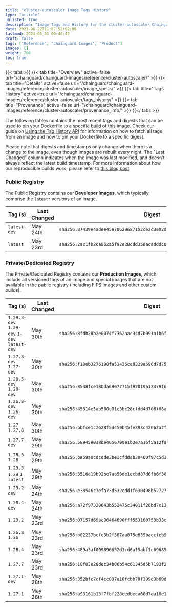 ```yaml
---
title: "cluster-autoscaler Image Tags History"
type: "article"
unlisted: true
description: "Image Tags and History for the cluster-autoscaler Chainguard Image"
date: 2023-06-22T11:07:52+02:00
lastmod: 2024-05-31 00:48:45
draft: false
tags: ["Reference", "Chainguard Images", "Product"]
images: []
weight: 700
toc: true
---
```


{{< tabs >}}
{{< tab title="Overview" active=false url="/chainguard/chainguard-images/reference/cluster-autoscaler/" >}}
{{< tab title="Details" active=false url="/chainguard/chainguard-images/reference/cluster-autoscaler/image_specs/" >}}
{{< tab title="Tags History" active=true url="/chainguard/chainguard-images/reference/cluster-autoscaler/tags_history/" >}}
{{< tab title="Provenance" active=false url="/chainguard/chainguard-images/reference/cluster-autoscaler/provenance_info/" >}}
{{</ tabs >}}

The following tables contains the most recent tags and digests that can be used to pin your Dockerfile to a specific build of this image. Check our guide on [Using the Tag History API](/chainguard/chainguard-images/using-the-tag-history-api/) for information on how to fetch all tags from an image and how to pin your Dockerfile to a specific digest.

Please note that digests and timestamps only change when there is a change to the image, even though images are rebuilt every night. The "Last Changed" column indicates when the image was last modified, and doesn't always reflect the latest build timestamp. For more information about how our reproducible builds work, please refer to [this blog post](https://www.chainguard.dev/unchained/reproducing-chainguards-reproducible-image-builds).

### Public Registry
The Public Registry contains our **Developer Images**, which typically comprise the `latest*` versions of an image.

| Tag (s)       | Last Changed | Digest                                                                    |
|---------------|--------------|---------------------------------------------------------------------------|
|  `latest-dev` | May 24th     | `sha256:87439e4adee45e70620687152ce2c3e02d84fc631fb795ef70716dd0b997ab6d` |
|  `latest`     | May 23rd     | `sha256:2ac1fb2ca852a5f92e28ddd35dacadddc0471d2ea49f7029ee691a670ee18ae3` |


### Private/Dedicated Registry
The Private/Dedicated Registry contains our **Production Images**, which include all versioned tags of an image and special images that are not available in the public registry (including FIPS images and other custom builds).

| Tag (s)                                       | Last Changed | Digest                                                                    |
|-----------------------------------------------|--------------|---------------------------------------------------------------------------|
|  `1.29.3-dev` `1.29-dev` `1-dev` `latest-dev` | May 30th     | `sha256:8fdb28b2e0074f7362aac34d7b991a1b6fbfcee22218489c0aad8e4549c5edb6` |
|  `1.27.8-dev` `1.27-dev`                      | May 30th     | `sha256:f18eb3276190fa53436ca8329a696d7d755a5d30fb3f93d298b93a6bdcfeb939` |
|  `1.28.5-dev` `1.28-dev`                      | May 30th     | `sha256:8538fce18bda69077715f92819a13379f6d53168395ccbcc68c7ffb6ed5fd962` |
|  `1.26.8-dev` `1.26-dev`                      | May 30th     | `sha256:45814e5ab580e01e3bc28cfdd4d706f68aaba5311cc0389d444f68ccd67a8562` |
|  `1.27` `1.27.8`                              | May 30th     | `sha256:bbfce1c2628f5d450b45fe393c42662a2f6d5e095b538621b507b1d8c79c7743` |
|  `1.27.7-dev`                                 | May 29th     | `sha256:58945e038be4656709e1b2e7a16f5a12faa4e9b657a06fc5ca1f88a8eb4c3e9c` |
|  `1.28.5` `1.28`                              | May 29th     | `sha256:ba59a8cdcdde3be1cfddab38460f97c5d35c576be24c5f0cfcc6a6757862e10d` |
|  `1.29.3` `1.29` `1` `latest`                 | May 29th     | `sha256:3516a19b92be7aa58de1ecbd87d6fb6f30b628e8303687160dbfa9e48583b2d9` |
|  `1.29.2-dev`                                 | May 24th     | `sha256:e38546c7efa73d532cdd1f630498b527275370a7f8234b2881864aa6be58b48a` |
|  `1.28.4-dev`                                 | May 24th     | `sha256:a72f97320643b552475c34011f26bd7c131d8ec25d1c01b11762eae72220b754` |
|  `1.29.2`                                     | May 23rd     | `sha256:07157d69ac96464690fff553160759b33cad5f82938e1076f178c6db62614f64` |
|  `1.26.8` `1.26`                              | May 23rd     | `sha256:b02237bcfe3b2f387aa875e839baccfeb9ede8bcd94319bcdad3e0fb25833438` |
|  `1.28.4`                                     | May 23rd     | `sha256:489a3af009896652d1cd6a15abf1c69689390b23fc23816224834a25896bf15d` |
|  `1.27.7`                                     | May 23rd     | `sha256:18f83e28dec34b06b54c61345d5b7193f28ae40cb8630f909d33dbc4a77f577f` |
|  `1.27.1-dev`                                 | May 28th     | `sha256:352bfc7cf4cc097a10fcbb78f399e9b60da1624654f8daa8bcb8fb6a6385c1e1` |
|  `1.27.1`                                     | May 28th     | `sha256:a93161b13f7fbf228eedbeca68d7aa16e1ca0c5c08cdbcab4a56087ead9ac367` |

